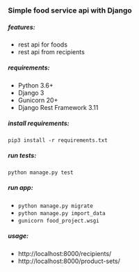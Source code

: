 ### Simple food service api with Django

##### features:
* rest api for foods
* rest api from recipients

##### requirements:
 - Python 3.6+
 - Django 3
 - Gunicorn 20+
 - Django Rest Framework 3.11

##### install requirements:
`pip3 install -r requirements.txt`

##### run tests:
`python manage.py test`

##### run app:
 - `python manage.py migrate`
 - `python manage.py import_data`
 - `gunicorn food_project.wsgi`

##### usage:
 - http://localhost:8000/recipients/
 - http://localhost:8000/product-sets/
